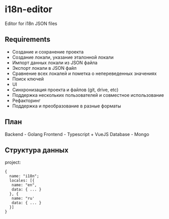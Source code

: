 # i18n-editor
Editor for i18n JSON files

## Requirements

* Создание и сохранение проекта
* Создание локали, указание эталонной локали
* Импорт данных локали из JSON файла 
* Экспорт локали в JSON файл 
* Сравнение всех локалей и пометка о непереведенных значениях
* Поиск ключей
* UI
* Синхронизация проекта и файлов (git, drive, etc)
* Поддержка нескольких пользователей и совместное использование
* Рефакторинг
* Поддержка и преобразование в разные форматы

## План

Backend - Golang
Frontend - Typescript + VueJS
Database - Mongo

## Структура данных

project: 
```
{
  name: "i18n";
  locales: [{
   name: "en",
   data: { ... }
  }, {
   name: "ru'
   data: { ... }
  }]
}
```
